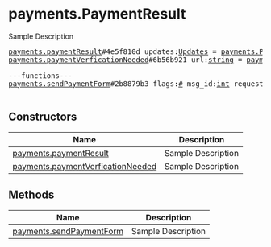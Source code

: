 # payments.PaymentResult

Sample Description

<pre>
<a href="../constructor/payments.paymentResult">payments.paymentResult</a>#4e5f810d updates:<a href="../type/Updates.md">Updates</a> = <a href="../type/payments.PaymentResult.md">payments.PaymentResult</a>;
<a href="../constructor/payments.paymentVerficationNeeded">payments.paymentVerficationNeeded</a>#6b56b921 url:<a href="../type/string.md">string</a> = <a href="../type/payments.PaymentResult.md">payments.PaymentResult</a>;

---functions---
<a href="../method/payments.sendPaymentForm">payments.sendPaymentForm</a>#2b8879b3 flags:<a href="../type/#.md">#</a> msg_id:<a href="../type/int.md">int</a> requested_info_id:<a href="../type/flags.0?string.md">flags.0?string</a> shipping_option_id:<a href="../type/flags.1?string.md">flags.1?string</a> credentials:<a href="../type/InputPaymentCredentials.md">InputPaymentCredentials</a> = <a href="../type/payments.PaymentResult.md">payments.PaymentResult</a>;

</pre>

## Constructors

| Name | Description |
|------|-------------|
| [payments.paymentResult](../constructor/payments.paymentResult.md) | Sample Description |
| [payments.paymentVerficationNeeded](../constructor/payments.paymentVerficationNeeded.md) | Sample Description |

## Methods

| Name | Description |
|------|-------------|
| [payments.sendPaymentForm](../method/payments.sendPaymentForm.md) | Sample Description |
